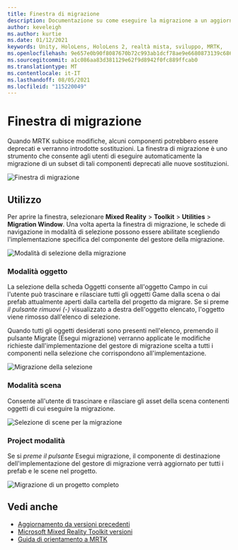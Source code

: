 ```yaml
---
title: Finestra di migrazione
description: Documentazione su come eseguire la migrazione a un aggiornamento in MRTK
author: keveleigh
ms.author: kurtie
ms.date: 01/12/2021
keywords: Unity, HoloLens, HoloLens 2, realtà mista, sviluppo, MRTK,
ms.openlocfilehash: 9e657e0b90f8087670b72c993ab1dcf78ae9e6680873139c6867d7c551a41895
ms.sourcegitcommit: a1c086aa83d381129e62f9d8942f0fc889ffcab0
ms.translationtype: MT
ms.contentlocale: it-IT
ms.lasthandoff: 08/05/2021
ms.locfileid: "115220049"
---
```

# <a name="migration-window"></a>Finestra di migrazione

Quando MRTK subisce modifiche, alcuni componenti potrebbero essere deprecati e verranno introdotte sostituzioni.
La finestra di migrazione è uno strumento che consente agli utenti di eseguire automaticamente la migrazione di un subset di tali componenti deprecati alle nuove sostituzioni.

![Finestra di migrazione](../images/migration-window/MRTK_Migration_Window.png)

## <a name="usage"></a>Utilizzo

Per aprire la finestra, selezionare **Mixed Reality**  >  **Toolkit**  >  **Utilities**  >  **Migration Window**. Una volta aperta la finestra di migrazione, le schede di navigazione in modalità di selezione possono essere abilitate scegliendo l'implementazione specifica del componente del gestore della migrazione.  

![Modalità di selezione della migrazione](../images/migration-window/MRTK_Migration_Modes.png)

### <a name="object-mode"></a>Modalità oggetto

La selezione della scheda Oggetti consente all'oggetto Campo in cui l'utente può trascinare e rilasciare tutti gli oggetti Game dalla scena o dai prefab attualmente aperti dalla cartella del progetto da migrare.
Se si preme *il pulsante rimuovi (-)* visualizzato a destra dell'oggetto elencato, l'oggetto viene rimosso dall'elenco di selezione.

Quando tutti gli oggetti desiderati sono  presenti nell'elenco, premendo il pulsante Migrate (Esegui migrazione) verranno applicate le modifiche richieste dall'implementazione del gestore di migrazione scelta a tutti i componenti nella selezione che corrispondono all'implementazione.

![Migrazione della selezione](../images/migration-window/MRTK_Object_Migration.png)

### <a name="scene-mode"></a>Modalità scena

Consente all'utente di trascinare e rilasciare gli asset della scena contenenti oggetti di cui eseguire la migrazione.

![Selezione di scene per la migrazione](../images/migration-window/MRTK_Scene_Selection.png)

### <a name="project-mode"></a>Project modalità

Se si *preme il pulsante* Esegui migrazione, il componente di destinazione dell'implementazione del gestore di migrazione verrà aggiornato per tutti i prefab e le scene nel progetto.

![Migrazione di un progetto completo](../images/migration-window/MRTK_Project_Migration.png)

## <a name="see-also"></a>Vedi anche

- [Aggiornamento da versioni precedenti](../../updates-deployment/updating.md)
- [Microsoft Mixed Reality Toolkit versioni](../../release-notes/mrtk-26-release-notes.md)
- [Guida di orientamento a MRTK](../../roadmap.md)
